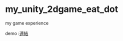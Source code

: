 # my_unity_2dgame_eat_dot
my game experience

demo :<a href="https://teams.microsoft.com/l/meetingrecap?driveId=b%21it-CVAYAC0eRHYF8MdBsBkSne3OWXAhEjZQ3buhzTPpKeXHAU1foTrtQRMJAA7J7&driveItemId=0174M2RLJU3JFV74FYXNAZD5TUKYHMU2ZD&sitePath=https%3A%2F%2Ffjuedu-my.sharepoint.com%2F%3Av%3A%2Fg%2Fpersonal%2F412402141_m365_fju_edu_tw%2FETTaS1_wuLtBkfZ0Vg7KayMBNpth3NTA107DAB3oiiCz0Q&fileUrl=https%3A%2F%2Ffjuedu-my.sharepoint.com%2Fpersonal%2F412402141_m365_fju_edu_tw%2FDocuments%2F%25E9%258C%2584%25E8%25A3%25BD%2Fdemo-20250217_091250-%25E6%259C%2583%25E8%25AD%25B0%25E9%258C%2584%25E8%25A3%25BD.mp4%3Fweb%3D1&threadId=19%3Ameeting_MTJlYmIzZGMtZGNiMi00YTdkLTgwMWEtODQwYWVjZTA3MThm%40thread.v2&organizerId=73fac915-c0b3-4921-ac98-a88bb0e5519f&tenantId=1460ca8c-11ee-445c-b9ba-6bcdd25d0019&callId=7b74d9a2-7a37-4222-ac78-6c13a2513008&threadType=Meeting&meetingType=MeetNow&subType=RecapSharingLink_RecapCore">連結</a>
